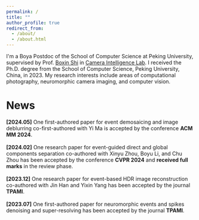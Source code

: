 ```yaml
---
permalink: /
title: ""
author_profile: true
redirect_from: 
  - /about/
  - /about.html
---
```


I'm a Boya Postdoc of the School of Computer Science at Peking University, supervised by Prof. <a href="https://scholar.google.com/citations?hl=zh-CN&user=K1LjZxcAAAAJ">Boxin Shi</a> in <a href="https://camera.pku.edu.cn">Camera Intelligence Lab</a>. I received the Ph.D. degree from the School of Computer Science, Peking University, China, in 2023. My research interests include areas of computational photography, neuromorphic camera imaging, and computer vision.

News
======
<b>[2024.05]</b> One first-authored paper for event demosaicing and image deblurring co-first-authored with Yi Ma is accepted by the conference <b>ACM MM 2024</b>.<br><br>
<b>[2024.02]</b> One research paper for event-guided direct and global components separation co-authored with Xinyu Zhou, Boyu Li, and Chu Zhou has been accepted by the conference <b>CVPR 2024</b> and <b>received full marks</b> in the review phase.<br><br>
<b>[2023.12]</b> One research paper for event-based HDR image reconstruction co-authored with Jin Han and Yixin Yang has been accepted by the journal <b>TPAMI</b>.<br><br>
<b>[2023.07]</b> One first-authored paper for neuromorphic events and spikes denoising and super-resolving has been accepted by the journal <b>TPAMI</b>.<br><br>
